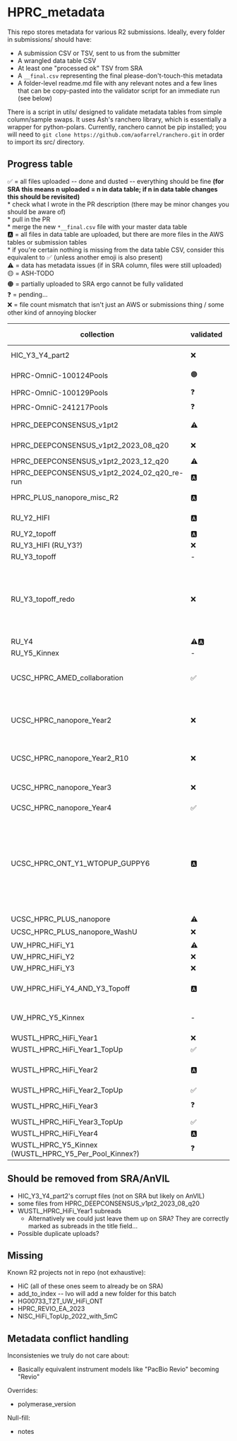  # HPRC_metadata

 This repo stores metadata for various R2 submissions. Ideally, every folder in submissions/ should have:
 * A submission CSV or TSV, sent to us from the submitter
 * A wrangled data table CSV
 * At least one "processed ok" TSV from SRA
 * A `__final.csv` representing the final please-don't-touch-this metadata
 * A folder-level readme.md file with any relevant notes and a few lines that can be copy-pasted into the validator script for an immediate run (see below)

 There is a script in utils/ designed to validate metadata tables from simple column/sample swaps. It uses Ash's ranchero library, which is essentially a wrapper for python-polars. Currently, ranchero cannot be pip installed; you will need to `git clone https://github.com/aofarrel/ranchero.git` in order to import its src/ directory.


## Progress table

✅ = all files uploaded -- done and dusted -- everything should be fine **(for SRA this means n uploaded = n in data table; if n in data table changes this should be revisited)**  
	* check what I wrote in the PR description (there may be minor changes you should be aware of)  
	* pull in the PR   
	* merge the new `*__final.csv` file with your master data table  
🅰️ = all files in data table are uploaded, but there are more files in the AWS tables or submission tables  
	* if you're certain nothing is missing from the data table CSV, consider this equivalent to ✅ (unless another emoji is also present)  
⚠️ = data has metadata issues (if in SRA column, files were still uploaded)   
🟡 = ASH-TODO   
🟠 = partially uploaded to SRA ergo cannot be fully validated  
❓ = pending...  
❌ = file count mismatch that isn't just an AWS or submissions thing / some other kind of annoying blocker  


| collection | validated | SRA | n AWS | n dtable | n SRA | notes | issues | final |
| --- | --- | --- | --- | --- | --- | --- | --- | --- |
| HIC_Y3_Y4_part2 | ❌ | 🟠🟡 | 656 | 656 |  | Resubmitted without corrupt files as SUB15533226 | **Corrupt files were uploaded that should be removed from AWS working and AnVIL (see readme)** |  |
| HPRC-OmniC-100124Pools | 🟠 | 🟠 | 191 | 96 | 60 | Not all samples were uploaded due to lack of BioSamples | Omni-C/Hi-C conflict | HPRC-OmniC-100124Pools_data_table__final.csv |
| HPRC-OmniC-100129Pools | ❓ | 🟠🟡 |  |  |  | Contain samples that require new BioSamples |  | |
| HPRC-OmniC-241217Pools | ❓ | 🟠🟡 |  |  |  | Contain samples that require new BioSamples |  | |
| HPRC_DEEPCONSENSUS_v1pt2 | ⚠️ | ⚠️ | 132 | 132 | 132 | metadata conflicts: size_selection, design_description, polymerase_version | HPRC_DEEPCONSENSUS_v1pt2_data_table__final.csv |
| HPRC_DEEPCONSENSUS_v1pt2_2023_08_q20 | ❌ | ❌ | 168 | 162 |  | Some files may have been added incorrectly to SRA and should be rescinded |  | |
| HPRC_DEEPCONSENSUS_v1pt2_2023_12_q20 | ⚠️ | ⚠️ | 197 | 197 | 197 | **May have been uploaded to the wrong BioProject** | conflicts: study, notes, library ID | HPRC_DEEPCONSENSUS_v1pt2_2023_12_q20_data_table__final.csv |
| HPRC_DEEPCONSENSUS_v1pt2_2024_02_q20_re-run | 🅰️ | ✅ | 151 | 151 | 151 | Submitter metadata was 195 files | - | HPRC_DEEPCONSENSUS_v1pt2_2024_02_q20_re-run_data_table__final.csv |
| HPRC_PLUS_nanopore_misc_R2 | 🅰️ | ✅ | 105 | 38 | 38 | - | **HG00733 was at one point given the wrong BioSample -- verify it was not sample-swapped** | HPRC_PLUS_nanopore_misc_R2_data_table__final.csv |
| RU_Y2_HIFI | 🅰️ | ✅ | 128 | 36 | 24 | Had an existing README.md with some notes, is that important? | - | RU_Y2_HIFI_data_table__final.csv |
| RU_Y2_topoff | 🅰️ | ✅ | 29 | 56 | 7 | - | - | RU_Y2_topoff__final.csv |
| RU_Y3_HIFI (RU_Y3?) | ❌ | ⚠️ | 94 | 95?! | 95?! | Found file in wrangled CSV that's not in submitted CSV | Rogue file + wrong PacBio machine (see readme) | RU_Y3_HIFI/RU_Y3_HIFI_data_table__final.csv |
| RU_Y3_topoff | - | - | - | - | - | **Superceeded by RU_Y3_topoff_redo** | - | - |
| RU_Y3_topoff_redo | ❌ | ❌ |  |  | Has the wrong data table CSV (same as the one in RU_Y3_topoff). Cannot validate until that's fixed. | | |
| RU_Y4 | ⚠️🅰️ | ⚠️ | 192 | 96 | - |  | 'FIBERSEQ' got dropped from notes column | |
| RU_Y5_Kinnex | - | - | - | - | - | Deprioritized due to being transcriptomic | - | - |
| UCSC_HPRC_AMED_collaboration | ✅ | ✅ | 44 | 44 | Ensure library_ID has `NA` names, not `GM` names | UCSC_HPRC_AMED_collaboration_data_table__final.csv | |
| UCSC_HPRC_nanopore_Year2 | ❌ | ⚠️ |  |  | Blocked by file count mismatch and metadata conflict | | |
| UCSC_HPRC_nanopore_Year2_R10 | ❌ | ⚠️🅰️ |  |  | Blocked by metadata conflict | | |
| UCSC_HPRC_nanopore_Year3 | ❌ | ⚠️ |  |  | Blocked by file count mismatch | | |
| UCSC_HPRC_nanopore_Year4 | ✅ | ✅ | 388 | 388 | 388 | AWS transfer seems to be missing some files | - | UCSC_HPRC_nanopore_Year4_data_table__final.csv |
| UCSC_HPRC_ONT_Y1_WTOPUP_GUPPY6 | 🅰️ | ✅ | 374 | 374 | Data table is missing >100 files, but we have a submission file for them. Ensure that our final data table is not missing these samples! |  | |
| UCSC_HPRC_PLUS_nanopore | ⚠️ | ⚠️ | 129 | 43 | 43 |  design_description | UCSC_HPRC_PLUS_nanopore_data_table__final.csv |
| UCSC_HPRC_PLUS_nanopore_WashU | ❌ | ❓ |  |  |  | |
| UW_HPRC_HiFi_Y1 | ⚠️ | ⚠️ | 46 | 44?! | 46 | file mismatch (see readme), polymerase_version, notes | UW_HPRC_HiFi_Y1/UW_HPRC_HiFi_Y1_data_table__final.csv |
| UW_HPRC_HiFi_Y2 | ❌ | 🅰️ |  |  | | **might be double-uploaded** | UW_HPRC_HiFi_Y2_data_table__final.csv |
| UW_HPRC_HiFi_Y3 | ❌ | ⚠️🅰️ | 278 | 91 | 91 | possible SRA name change but now I don't think so | | |
| UW_HPRC_HiFi_Y4_AND_Y3_Topoff | 🅰️ | ✅ | 848 | 212 | Massive file count mismatch |  | UW_HPRC_HiFi_Y4_AND_Y3_Topoff_data_table__final.csv |
| UW_HPRC_Y5_Kinnex | - | - | 94 | - | Deprioritized due to being transcriptomic | | |
| WUSTL_HPRC_HiFi_Year1 | ❌ | ✅ | 160 | 80 | 80 | **Subreads were submitted to SRA, see readme** | not checked, see readme | WUSTL_HPRC_HiFi_Year1_post_sra_metadata__NOT_SUBREADS.tsv |
| WUSTL_HPRC_HiFi_Year1_TopUp | ✅ | ✅ | 72 | 36 | 36 |36 | - | - | WUSTL_HPRC_HiFi_Year1_TopUp_data_table__final.csv | 
| WUSTL_HPRC_HiFi_Year2 | 🅰️ | ⚠️ | 178 | 89 | 89 | had a sus post_sra TSV, decided to ignore it | **`ccs_algorithm` goes from 6.0.0 to what looks like a boneless DOI; was a column shifted?** also issues in polymerase_version and notes | WUSTL_HPRC_HiFi_Year2_data_table__final.csv |
| WUSTL_HPRC_HiFi_Year2_TopUp | ✅ | ✅ | 110 | 55 | 55 | - | - | WUSTL_HPRC_HiFi_Year2_TopUp/WUSTL_HPRC_HiFi_Year2_TopUp_data_table__final.csv |
| WUSTL_HPRC_HiFi_Year3 | ❓ | ❓ |  |  |  | Seems to have been a name change when uploaded to SRA? | | |
| WUSTL_HPRC_HiFi_Year3_TopUp | ✅ | ✅ | 102 | 51 | 51 | libray IDs were changed | - | WUSTL_HPRC_HiFi_Year3_TopUp/WUSTL_HPRC_HiFi_Year3_TopUp_data_table__final.csv |
| WUSTL_HPRC_HiFi_Year4 | 🅰️ | ✅ | 195 | 97 | 97 | library IDs were changed | - | WUSTL_HPRC_HiFi_Year4_data_table__final.csv |
| WUSTL_HPRC_Y5_Kinnex (WUSTL_HPRC_Y5_Per_Pool_Kinnex?) | ❓ | ❓ |  |  |  | | |

## Should be removed from SRA/AnVIL
* HIC_Y3_Y4_part2's corrupt files (not on SRA but likely on AnVIL)
* some files from HPRC_DEEPCONSENSUS_v1pt2_2023_08_q20
* WUSTL_HPRC_HiFi_Year1 subreads
	* Alternatively we could just leave them up on SRA? They are correctly marked as subreads in the title field...
* Possible duplicate uploads?

## Missing
Known R2 projects not in repo (not exhaustive):
* HiC (all of these ones seem to already be on SRA)
* add_to_index -- Ivo will add a new folder for this batch
* HG00733_T2T_UW_HiFi_ONT
* HPRC_REVIO_EA_2023
* NISC_HiFi_TopUp_2022_with_5mC

## Metadata conflict handling
Inconsistenies we truly do not care about:
* Basically equivalent instrument models like "PacBio Revio" becoming "Revio"

Overrides:
* polymerase_version

Null-fill:
* notes


